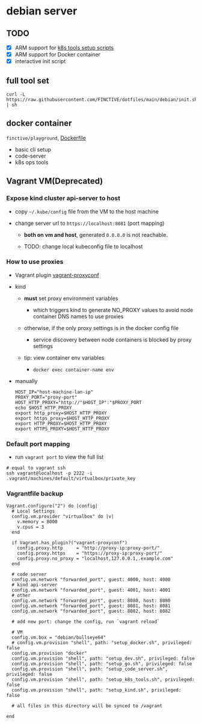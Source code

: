 # debian server

## TODO

- [x] ARM support for [k8s tools setup scripts](https://github.com/FINCTIVE/dotfiles/blob/main/debian/setup_k8s_tools.sh)
- [x] ARM support for Docker container
- [x] interactive init script

## full tool set 

```
curl -L https://raw.githubusercontent.com/FINCTIVE/dotfiles/main/debian/init.sh | sh
```

## docker container

`finctive/playground`, [Dockerfile](https://github.com/FINCTIVE/dotfiles/blob/main/debian/Dockerfile)

- basic cli setup
- code-server
- k8s ops tools

## Vagrant VM(Deprecated)

### Expose kind cluster api-server to host

- copy `~/.kube/config` file from the VM to the host machine

- change server url to `https://localhost:8081` (port mapping)

  - **both on vm and host**, generated `0.0.0.0` is not reachable.
  
  - TODO: change local kubeconfig file to localhost

### How to use proxies

- Vagrant plugin [vagrant-proxyconf](https://github.com/tmatilai/vagrant-proxyconf)

- kind
  - **must** set proxy environment variables

    - which triggers kind to generate NO_PROXY values to avoid node container DNS names to use proxies

  - otherwise, if the only proxy settings is in the docker config file
  
    - service discovery between node containers is blocked by proxy settings

  - tip: view container env variables

    - `docker exec container-name env`

- manually

    ```
    HOST_IP="host-machine-lan-ip"
    PROXY_PORT="proxy-port"
    HOST_HTTP_PROXY="http://"$HOST_IP":"$PROXY_PORT
    echo $HOST_HTTP_PROXY
    export http_proxy=$HOST_HTTP_PROXY
    export https_proxy=$HOST_HTTP_PROXY
    export HTTP_PROXY=$HOST_HTTP_PROXY
    export HTTPS_PROXY=$HOST_HTTP_PROXY
    ```

### Default port mapping

- run `vagrant port` to view the full list

```
# equal to vagrant ssh
ssh vagrant@localhost -p 2222 -i .vagrant/machines/default/virtualbox/private_key
```

### Vagrantfile backup

```
Vagrant.configure("2") do |config|
  # Local Settings
  config.vm.provider "virtualbox" do |v|
    v.memory = 8000
    v.cpus = 3
  end
  
  if Vagrant.has_plugin?("vagrant-proxyconf")
    config.proxy.http     = "http://proxy-ip:proxy-port/"
    config.proxy.https    = "https://proxy-ip:proxy-port/"
    config.proxy.no_proxy = "localhost,127.0.0.1,.example.com"
  end

  # code server
  config.vm.network "forwarded_port", guest: 4000, host: 4000
  # kind api-server
  config.vm.network "forwarded_port", guest: 4001, host: 4001
  # other
  config.vm.network "forwarded_port", guest: 8080, host: 8080
  config.vm.network "forwarded_port", guest: 8081, host: 8081
  config.vm.network "forwarded_port", guest: 8082, host: 8082

  # add new port: change the config, run `vagrant reload`

  # VM
  config.vm.box = "debian/bullseye64"
  # config.vm.provision "shell", path: "setup_docker.sh", privileged: false
  config.vm.provision "docker"
  config.vm.provision "shell", path: "setup_dev.sh", privileged: false
  config.vm.provision "shell", path: "setup_go.sh", privileged: false
  config.vm.provision "shell", path: "setup_code_server.sh", privileged: false
  config.vm.provision "shell", path: "setup_k8s_tools.sh", privileged: false
  config.vm.provision "shell", path: "setup_kind.sh", privileged: false

  # all files in this directory will be synced to /vagrant

end
```
